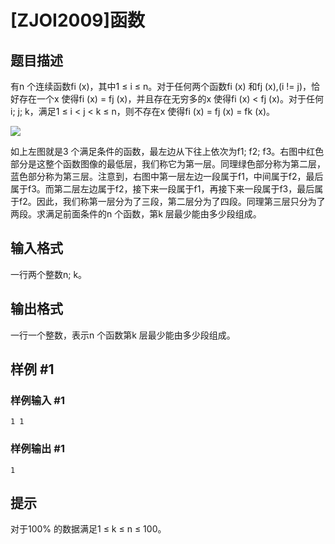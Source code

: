 # [ZJOI2009]函数

## 题目描述

有n 个连续函数fi (x)，其中1 ≤ i ≤ n。对于任何两个函数fi (x) 和fj (x),(i != j)，恰好存在一个x 使得fi (x) = fj (x)，并且存在无穷多的x 使得fi (x) < fj (x)。对于任何i; j; k，满足1 ≤ i < j < k ≤ n，则不存在x 使得fi (x) = fj (x) = fk (x)。

 ![](https://cdn.luogu.com.cn/upload/pic/1708.png) 

如上左图就是3 个满足条件的函数，最左边从下往上依次为f1; f2; f3。右图中红色部分是这整个函数图像的最低层，我们称它为第一层。同理绿色部分称为第二层，蓝色部分称为第三层。注意到，右图中第一层左边一段属于f1，中间属于f2，最后属于f3。而第二层左边属于f2，接下来一段属于f1，再接下来一段属于f3，最后属于f2。因此，我们称第一层分为了三段，第二层分为了四段。同理第三层只分为了两段。求满足前面条件的n 个函数，第k 层最少能由多少段组成。


## 输入格式

一行两个整数n; k。


## 输出格式

一行一个整数，表示n 个函数第k 层最少能由多少段组成。


## 样例 #1

### 样例输入 #1
```
1 1
```

### 样例输出 #1

```
1
```

## 提示

对于100% 的数据满足1 ≤ k ≤ n ≤ 100。

